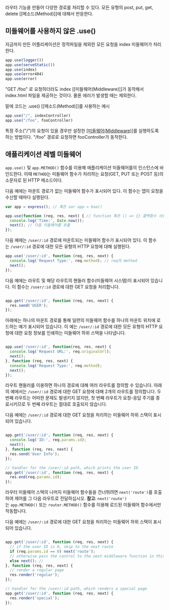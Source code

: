 
라우터 기능을 만들어 다양한 경로를 처리할 수 있다.
모든 유형의 post, put, get, delete [[메소드(Method)]]에 대해서 반응한다.

## 미들웨어를 사용하지 않은 .use()

지금까지 만든 어플리케이션은 정적파일을 제외한 모든 요청을 index 미들웨어가 처리한다.

```js
app.use(logger())
app.use(serveStatic())
app.use(index)
app.use(error404)
app.use(error)
```

"GET /foo" 로 요청하더라도 index [[미들웨어(Middleware)]]가 동작해서 index.html 파일을 제공하는 것이다. 
물론 에러가 발생할 때는 제외한다.

밑에 코드는 .use() [[메소드(Method)]]를 사용하는 예시

```js
app.use("/", indexController)
app.use("/foo", fooController)
```

특정 주소("/")의 요청이 있을 경우만 설정한 [[미들웨어(Middleware)]](indexController)를 실행하도록 하는 방법이다. 
"/foo" 경로로 요청하면 fooController가 동작한다.

## 애플리케이션 레벨 미들웨어

`app.use()` 및 `app.METHOD()` 함수를 이용해 애플리케이션 미들웨어를의 인스턴스에 바인드한다. 이때 `METHOD`는 미들웨어 함수가 처리하는 요청(GET, PUT 또는 POST 등)의 소문자로 된 HTTP 메소드이다.

다음 예에는 마운트 경로가 없는 미들웨어 함수가 표시되어 있다. 이 함수는 앱이 요청을 수신할 때마다 실행된다.

```javascript
var app = express(); // 혹은 var app = koa()

app.use(function (req, res, next) { // function 혹은 () => {} 콜백함수 사용
  console.log('Time:', Date.now());
  next(); // 다음 미들웨어를 호출
});
```

다음 예에는 `/user/:id` 경로에 마운트되는 미들웨어 함수가 표시되어 있다. 이 함수는 `/user/:id` 경로에 대한 모든 유형의 HTTP 요청에 대해 실행된다.

```javascript
app.use('/user/:id', function (req, res, next) { 
  console.log('Request Type:', req.method); // req의 method
  next();
});
```

다음 예에는 라우트 및 해당 라우트의 핸들러 함수(미들웨어 시스템)이 표시되어 있습니다. 이 함수는 `/user/:id` 경로에 대한 GET 요청을 처리합니다.

```javascript

app.get('/user/:id', function (req, res, next) {
  res.send('USER');
});
```

아래에는 하나의 마운트 경로를 통해 일련의 미들웨어 함수를 하나의 마운트 위치에 로드하는 예가 표시되어 있습니다. 이 예는 `/user/:id` 경로에 대한 모든 유형의 HTTP 요청에 대한 요청 정보를 인쇄하는 미들웨어 하위 스택을 나타냅니다.

```javascript

app.use('/user/:id', function(req, res, next) {
  console.log('Request URL:', req.originalUrl);
  next();
}, function (req, res, next) {
  console.log('Request Type:', req.method);
  next();
});
```

라우트 핸들러를 이용하면 하나의 경로에 대해 여러 라우트를 정의할 수 있습니다. 아래의 예에서는 `/user/:id` 경로에 대한 GET 요청에 대해 2개의 라우트를 정의합니다. 두 번째 라우트는 어떠한 문제도 발생키지 않지만, 첫 번째 라우트가 요청-응답 주기를 종료시키므로 두 번째 라우트는 절대로 호출되지 않습니다.

다음 예에는 `/user/:id` 경로에 대한 GET 요청을 처리하는 미들웨어 하위 스택이 표시되어 있습니다.

```javascript

app.get('/user/:id', function (req, res, next) {
  console.log('ID:', req.params.id);
  next();
}, function (req, res, next) {
  res.send('User Info');
});

// handler for the /user/:id path, which prints the user ID
app.get('/user/:id', function (req, res, next) {
  res.end(req.params.id);
});
```

라우터 미들웨어 스택의 나머지 미들웨어 함수들을 건너뛰려면 `next('route')`를 호출하여 제어를 그 다음 라우트로 전달하십시오. **참고**: `next('route')`는 `app.METHOD()` 또는 `router.METHOD()` 함수를 이용해 로드된 미들웨어 함수에서만 작동합니다.

다음 예에는 `/user/:id` 경로에 대한 GET 요청을 처리하는 미들웨어 하위 스택이 표시되어 있습니다.

```javascript

app.get('/user/:id', function (req, res, next) {
  // if the user ID is 0, skip to the next route
  if (req.params.id == 0) next('route');
  // otherwise pass the control to the next middleware function in this stack
  else next(); //
}, function (req, res, next) {
  // render a regular page
  res.render('regular');
});

// handler for the /user/:id path, which renders a special page
app.get('/user/:id', function (req, res, next) {
  res.render('special');
});
```